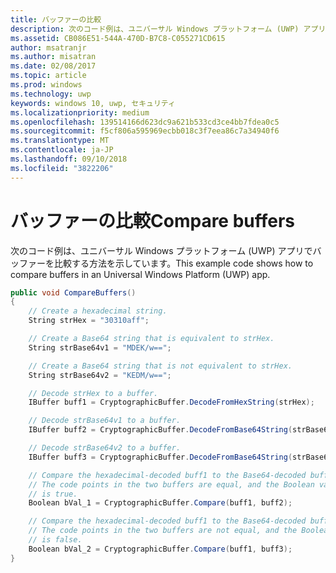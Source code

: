 ```yaml
---
title: バッファーの比較
description: 次のコード例は、ユニバーサル Windows プラットフォーム (UWP) アプリでバッファーを比較する方法を示しています。
ms.assetid: CB086E51-544A-470D-B7C8-C055271CD615
author: msatranjr
ms.author: misatran
ms.date: 02/08/2017
ms.topic: article
ms.prod: windows
ms.technology: uwp
keywords: windows 10, uwp, セキュリティ
ms.localizationpriority: medium
ms.openlocfilehash: 139514166d623dc9a621b533cd3ce4bb7fdea0c5
ms.sourcegitcommit: f5cf806a595969ecbb018c3f7eea86c7a34940f6
ms.translationtype: MT
ms.contentlocale: ja-JP
ms.lasthandoff: 09/10/2018
ms.locfileid: "3822206"
---
```

# <a name="compare-buffers"></a><span data-ttu-id="bb3ba-104">バッファーの比較</span><span class="sxs-lookup"><span data-stu-id="bb3ba-104">Compare buffers</span></span>



<span data-ttu-id="bb3ba-105">次のコード例は、ユニバーサル Windows プラットフォーム (UWP) アプリでバッファーを比較する方法を示しています。</span><span class="sxs-lookup"><span data-stu-id="bb3ba-105">This example code shows how to compare buffers in an Universal Windows Platform (UWP) app.</span></span>

```cs
public void CompareBuffers()
{
    // Create a hexadecimal string.
    String strHex = "30310aff";

    // Create a Base64 string that is equivalent to strHex.
    String strBase64v1 = "MDEK/w==";

    // Create a Base64 string that is not equivalent to strHex.
    String strBase64v2 = "KEDM/w==";

    // Decode strHex to a buffer.
    IBuffer buff1 = CryptographicBuffer.DecodeFromHexString(strHex);

    // Decode strBase64v1 to a buffer.
    IBuffer buff2 = CryptographicBuffer.DecodeFromBase64String(strBase64v1);

    // Decode strBase64v2 to a buffer.
    IBuffer buff3 = CryptographicBuffer.DecodeFromBase64String(strBase64v2);

    // Compare the hexadecimal-decoded buff1 to the Base64-decoded buff2.
    // The code points in the two buffers are equal, and the Boolean value
    // is true.
    Boolean bVal_1 = CryptographicBuffer.Compare(buff1, buff2);

    // Compare the hexadecimal-decoded buff1 to the Base64-decoded buff3.
    // The code points in the two buffers are not equal, and the Boolean value
    // is false.
    Boolean bVal_2 = CryptographicBuffer.Compare(buff1, buff3);
}
```